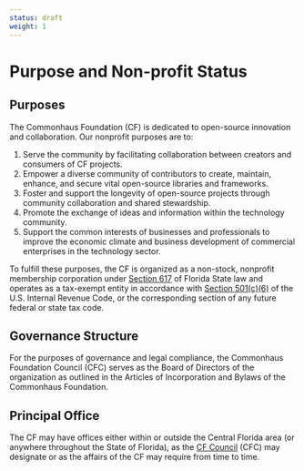 ```yaml
---
status: draft
weight: 1
---
```

# Purpose and Non-profit Status

## Purposes

The Commonhaus Foundation (CF) is dedicated to open-source innovation and collaboration. Our nonprofit purposes are to:

1. Serve the community by facilitating collaboration between creators and consumers of CF projects.
2. Empower a diverse community of contributors to create, maintain, enhance, and secure vital open-source libraries and frameworks.
3. Foster and support the longevity of open-source projects through community collaboration and shared stewardship.
4. Promote the exchange of ideas and information within the technology community.
5. Support the common interests of businesses and professionals to improve the economic climate and business development of commercial enterprises in the technology sector.

To fulfill these purposes, the CF is organized as a non-stock, nonprofit membership corporation under [Section 617][fla-nfp] of Florida State law and operates as a tax-exempt entity in accordance with [Section 501(c)(6)][irc-501c6] of the U.S. Internal Revenue Code, or the corresponding section of any future federal or state tax code.

[fla-nfp]: https://www.flsenate.gov/Laws/Statutes/2022/Chapter617
[irc-501c6]: https://www.irs.gov/charities-non-profits/other-non-profits/business-leagues

## Governance Structure

For the purposes of governance and legal compliance, the Commonhaus Foundation Council (CFC) serves as the Board of Directors of the organization as outlined in the Articles of Incorporation and Bylaws of the Commonhaus Foundation.

## Principal Office

The CF may have offices either within or outside the Central Florida area (or anywhere throughout the State of Florida), as the [CF Council][cfc] (CFC) may designate or as the affairs of the CF may require from time to time.

[cfc]: ./3-cf-council.md